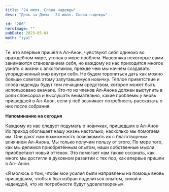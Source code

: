 ```yaml
---
title: "24 июля. Слова надежды"
desc: "День за Днем - 24 июля. Слова надежды"

id: "206"
heroImage: ""
pubDate: 2023-05-04
moth: "iyul"
---
```


Те, кто впервые пришёл в Ал-Анон, чувствуют себя одиноко во враждебном мире,
утопая в море проблем. Наверняка некоторые сами занимаются становлением себя,
но каждому из нас приходится многое узнать о жизни с алкоголиком, прежде чем
мы начнём создавать упорядоченный мир внутри себя. Не будем торопиться дать
как можно больше советов этому запутавшемуся новичку. Тёплое приветствие и
слова надежды будут тем лечащим средством, которое может быть использовано
вначале. Кто-то из членов Ал-Анона должен выступить в роли спонсороа и
выслушать внимательно, какие проблемы у вновь пришедшей в Ал-Анон, если у неё
возникает потребность рассказать о них после собрания.

**Напоминание на сегодня**

Каждому из нас следует подумать о новичках, пришедших в Ал-Анон Их приход
обогащает нашу жизнь настолько, насколько мы помогаем им. Они дают нам
возможность познакомить их с благотворным влиянием Ал-Анона. Мы только получим
пользу от этого. По мере того, как мы делимся приобретённым опытом, наши
собственные мысли приобретают новый оттенок. Это помогает нам также осознать,
как много мы достигли в духовном развитии с тех пор, как впервые пришли в Ал-
Анон.

«Я молюсь о том, чтобы мои усилия были направлены на помощь вновь пришедшим,
чтобы я был избран поделиться опытом, силой и надеждой, что их потребности
будут удовлетворены».
